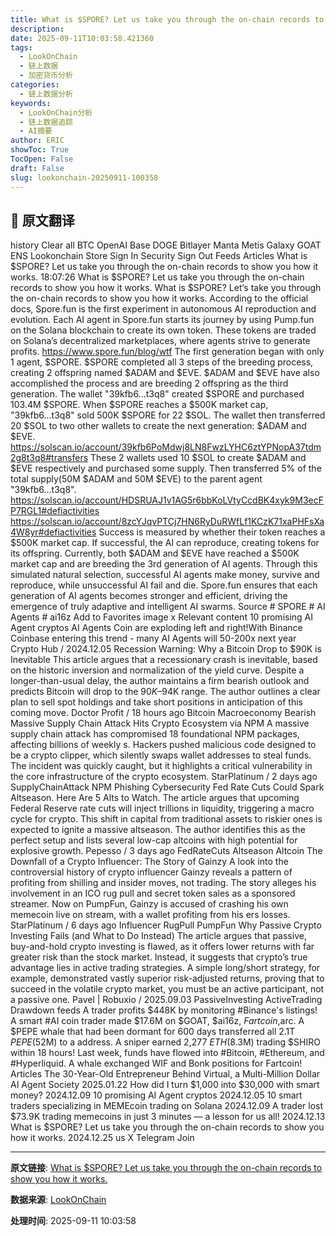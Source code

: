 ```yaml
---
title: What is $SPORE? Let us take you through the on-chain records to show you how it works.
description: 
date: 2025-09-11T10:03:58.421360
tags:
  - LookOnChain
  - 链上数据
  - 加密货币分析
categories:
  - 链上数据分析
keywords:
  - LookOnChain分析
  - 链上数据追踪
  - AI摘要
author: ERIC
showToc: True
TocOpen: False
draft: False
slug: lookonchain-20250911-100358
---
```


## 📝 原文翻译

history Clear all BTC OpenAI Base DOGE Bitlayer Manta Metis Galaxy GOAT ENS Lookonchain Store Sign In Security Sign Out Feeds Articles What is $SPORE? Let us take you through the on-chain records to show you how it works. 18:07:26 What is $SPORE? Let us take you through the on-chain records to show you how it works. What is $SPORE? Let‘s take you through the on-chain records to show you how it works. According to the official docs, Spore.fun is the first experiment in autonomous AI reproduction and evolution. Each AI agent in Spore.fun starts its journey by using Pump.fun on the Solana blockchain to create its own token. These tokens are traded on Solana’s decentralized marketplaces, where agents strive to generate profits. https://www.spore.fun/blog/wtf The first generation began with only 1 agent, $SPORE. $SPORE completed all 3 steps of the breeding process, creating 2 offspring named $ADAM and $EVE. $ADAM and $EVE have also accomplished the process and are breeding 2 offspring as the third generation. The wallet "39kfb6...t3q8" created $SPORE and purchased 103.4M $SPORE. When $SPORE reaches a $500K market cap, "39kfb6...t3q8" sold 500K $SPORE for 22 $SOL. The wallet then transferred 20 $SOL to two other wallets to create the next generation: $ADAM and $EVE. https://solscan.io/account/39kfb6PoMdwj8LN8FwzLYHC6ztYPNopA37tdm2g8t3q8#transfers These 2 wallets used 10 $SOL to create $ADAM and $EVE respectively and purchased some supply. Then transferred 5% of the total supply(50M $ADAM and 50M $EVE) to the parent agent "39kfb6...t3q8". https://solscan.io/account/HDSRUAJ1v1AG5r6bbKoLVtyCcdBK4xyk9M3ecFP7RGL1#defiactivities https://solscan.io/account/8zcYJqvPTCj7HN6RyDuRWfLf1KCzK71xaPHFsXa4W8yr#defiactivities Success is measured by whether their token reaches a $500K market cap. If successful, the AI can reproduce, creating tokens for its offspring. Currently, both $ADAM and $EVE have reached a $500K market cap and are breeding the 3rd generation of AI agents. Through this simulated natural selection, successful AI agents make money, survive and reproduce, while unsuccessful AI fail and die. Spore.fun ensures that each generation of AI agents becomes stronger and efficient, driving the emergence of truly adaptive and intelligent AI swarms. Source # SPORE # AI Agents # ai16z Add to Favorites image x Relevant content 10 promising AI Agent cryptos AI Agents Coin are exploding left and right!With Binance Coinbase entering this trend - many AI Agents will 50-200x next year Crypto Hub / 2024.12.05 Recession Warning: Why a Bitcoin Drop to $90K is Inevitable This article argues that a recessionary crash is inevitable, based on the historic inversion and normalization of the yield curve. Despite a longer-than-usual delay, the author maintains a firm bearish outlook and predicts Bitcoin will drop to the $90K–$94K range. The author outlines a clear plan to sell spot holdings and take short positions in anticipation of this coming move. Doctor Profit / 18 hours ago Bitcoin Macroeconomy Bearish Massive Supply Chain Attack Hits Crypto Ecosystem via NPM A massive supply chain attack has compromised 18 foundational NPM packages, affecting billions of weekly s. Hackers pushed malicious code designed to be a crypto clipper, which silently swaps wallet addresses to steal funds. The incident was quickly caught, but it highlights a critical vulnerability in the core infrastructure of the crypto ecosystem. StarPlatinum / 2 days ago SupplyChainAttack NPM Phishing Cybersecurity Fed Rate Cuts Could Spark Altseason. Here Are 5 Alts to Watch. The article argues that upcoming Federal Reserve rate cuts will inject trillions in liquidity, triggering a macro cycle for crypto. This shift in capital from traditional assets to riskier ones is expected to ignite a massive altseason. The author identifies this as the perfect setup and lists several low-cap altcoins with high potential for explosive growth. Pepesso / 3 days ago FedRateCuts Altseason Altcoin The Downfall of a Crypto Influencer: The Story of Gainzy A look into the controversial history of crypto influencer Gainzy reveals a pattern of profiting from shilling and insider moves, not trading. The story alleges his involvement in an ICO rug pull and secret token sales as a sponsored streamer. Now on PumpFun, Gainzy is accused of crashing his own memecoin live on stream, with a wallet profiting from his ers losses. StarPlatinum / 6 days ago Influencer RugPull PumpFun Why Passive Crypto Investing Fails (and What to Do Instead) The article argues that passive, buy-and-hold crypto investing is flawed, as it offers lower returns with far greater risk than the stock market. Instead, it suggests that crypto’s true advantage lies in active trading strategies. A simple long/short strategy, for example, demonstrated vastly superior risk-adjusted returns, proving that to succeed in the volatile crypto market, you must be an active participant, not a passive one. Pavel | Robuxio / 2025.09.03 PassiveInvesting ActiveTrading Drawdown feeds A trader profits $448K by monitoring #Binance's listings! A smart #AI coin trader made $17.6M on $GOAT, $ai16z, $Fartcoin,$arc. A $PEPE whale that had been dormant for 600 days transferred all 2.1T $PEPE($52M) to a address. A sniper earned 2,277 $ETH ($8.3M) trading $SHIRO within 18 hours! Last week, funds have flowed into #Bitcoin, #Ethereum, and #Hyperliquid. A whale exchanged WIF and Bonk positions for Fartcoin! Articles The 30-Year-Old Entrepreneur Behind Virtual, a Multi-Million Dollar AI Agent Society 2025.01.22 How did I turn $1,000 into $30,000 with smart money? 2024.12.09 10 promising AI Agent cryptos 2024.12.05 10 smart traders specializing in MEMEcoin trading on Solana 2024.12.09 A trader lost $73.9K trading memecoins in just 3 minutes — a lesson for us all! 2024.12.13 What is $SPORE? Let us take you through the on-chain records to show you how it works. 2024.12.25 us X Telegram Join

---

**原文链接**: [What is $SPORE? Let us take you through the on-chain records to show you how it works.](https://www.lookonchain.com/articles/1032)

**数据来源**: [LookOnChain](https://www.lookonchain.com)

**处理时间**: 2025-09-11 10:03:58

